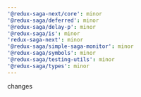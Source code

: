```yaml
---
'@redux-saga-next/core': minor
'@redux-saga/deferred': minor
'@redux-saga/delay-p': minor
'@redux-saga/is': minor
'redux-saga-next': minor
'@redux-saga/simple-saga-monitor': minor
'@redux-saga/symbols': minor
'@redux-saga/testing-utils': minor
'@redux-saga/types': minor
---
```


changes
